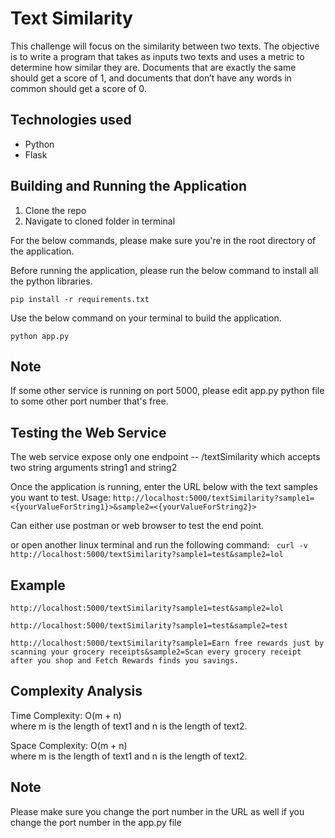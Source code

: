 # Text Similarity

This challenge will focus on the similarity between two texts. The objective is to write a program that takes as inputs two texts and uses a metric to determine how similar they are. Documents that are exactly the same should get a score of 1, and documents that don’t have any words in common should get a score of 0.

## Technologies used
* Python
* Flask

## Building and Running the Application

1. Clone the repo  
2. Navigate to cloned folder in terminal  

For the below commands, please make sure you're in the root directory of the application.   
  
Before running the application, please run the below command to install all the python libraries.  

`pip install -r requirements.txt ` 
  
Use the below command on your terminal to build the application.  

`python app.py`

## Note
If some other service is running on port 5000, please edit app.py python file to some other port number that's free.

## Testing the Web Service

The web service expose only one endpoint -- /textSimilarity which accepts two string arguments string1 and string2

Once the application is running, enter the URL below with the text samples you want to test.
 Usage:
`http://localhost:5000/textSimilarity?sample1=<{yourValueForString1}>&sample2=<{yourValueForString2}> `
 
 Can either use postman or web browser to test the end point.
 
 or open another linux terminal and run the following command:
` curl -v http://localhost:5000/textSimilarity?sample1=test&sample2=lol`  
  
## Example

`http://localhost:5000/textSimilarity?sample1=test&sample2=lol`  

`http://localhost:5000/textSimilarity?sample1=test&sample2=test`   
  
`http://localhost:5000/textSimilarity?sample1=Earn free rewards just by scanning your grocery receipts&sample2=Scan every grocery receipt after you shop and Fetch Rewards finds you savings.`  


## Complexity Analysis

Time Complexity: O(m + n)  
where m is the length of text1 and n is the length of text2.

Space Complexity: O(m + n)  
where m is the length of text1 and n is the length of text2.


## Note
Please make sure you change the port number in the URL as well if you change the port number in the app.py file
